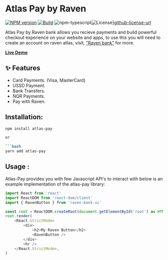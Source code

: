 # Atlas Pay by Raven

[![NPM version][npm-image]][npm-url]
[![Build][github-build]][github-build-url]
![npm-typescript]![License][github-license]][github-license-url]

Atlas Pay by Raven bank allows you recieve payments and build powerful checkout experience on your website and apps, to use this you will need to create an account on raven atlas, visit, ["Raven bank"](https://getravenbank.com/raven-atlas) for more.

[**Live Demo**](https://getravenbank.com/)

## ✨ Features

- Card Payments. (Visa, MasterCard)
- USSD Payment.
- Bank Transfers.
- NQR Payments.
- Pay with Raven.

## Installation:

````bash
npm install atlas-pay

or

```bash
yarn add atlas-pay
````

## Usage :

Atlas-Pay provides you with few Javascript API's to interact with below is an example implementation of the atlas-pay library:

```js
import React from 'react'
import ReactDOM from 'react-dom/client'
import { RavenButton } from 'raven-bank-ui'

const root = ReactDOM.createRoot(document.getElementById('root') as HTMLElement)
root.render(
    <React.StrictMode>
        <div>
            <h2>My Raven Button</h2>
            <RavenButton />
        </div>
        <hr />
    </React.StrictMode>,
)

```

[npm-url]: https://www.npmjs.com/package/raven-bank-ui
[npm-image]: https://img.shields.io/npm/v/my-react-typescript-package
[github-license]: https://img.shields.io/github/license/gapon2401/my-react-typescript-package
[github-license-url]: https://github.com/gapon2401/my-react-typescript-package/blob/master/LICENSE
[github-build]: https://github.com/gapon2401/my-react-typescript-package/actions/workflows/publish.yml/badge.svg
[github-build-url]: https://github.com/gapon2401/my-react-typescript-package/actions/workflows/publish.yml
[npm-typescript]: https://img.shields.io/npm/types/my-react-typescript-package
